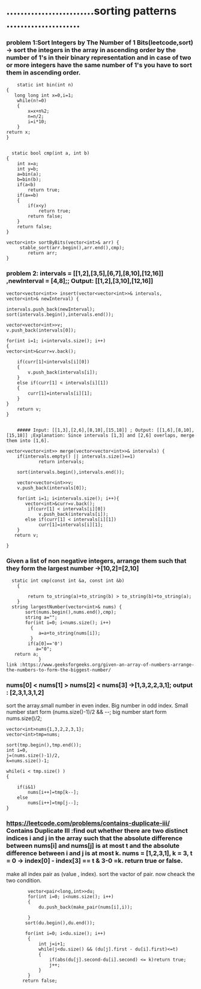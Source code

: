 # .........................sorting patterns .....................

### problem 1:Sort Integers by The Number of 1 Bits(leetcode,sort) ->  sort the integers in the array in ascending order by the number of 1's in their binary representation and in case of two or more integers have the same number of 1's you have to sort them in ascending order.
        static int bin(int n)
    {
       long long int x=0,i=1;
        while(n!=0)
        {
            x=x+n%2;
            n=n/2;
            i=i*10;
        }
    return x;    
    }


      static bool cmp(int a, int b)
    {
        int x=a;
        int y=b;
        a=bin(a);
        b=bin(b);
        if(a<b)
            return true;
        if(a==b)
        {
            if(x<y)
                return true;
            return false;
        }
        return false;
    }
    
    vector<int> sortByBits(vector<int>& arr) {
         stable_sort(arr.begin(),arr.end(),cmp);
            return arr;       
    }
    
    
### problem 2:  intervals = [[1,2],[3,5],[6,7],[8,10],[12,16]] ,newInterval = [4,8];; Output: [[1,2],[3,10],[12,16]]
    vector<vector<int>> insert(vector<vector<int>>& intervals, vector<int>& newInterval) { 
    
    intervals.push_back(newInterval);
    sort(intervals.begin(),intervals.end());
    
    vector<vector<int>>v;
    v.push_back(intervals[0]);
    
    for(int i=1; i<intervals.size(); i++)
    {
    vector<int>&curr=v.back();

        if(curr[1]<intervals[i][0])
        {
            v.push_back(intervals[i]);
        }
        else if(curr[1] < intervals[i][1])
        {
            curr[1]=intervals[i][1];
        }
    }    
        return v;               
    }
    
    
        ##### Input: [[1,3],[2,6],[8,10],[15,18]] ; Output: [[1,6],[8,10],[15,18]] ;Explanation: Since intervals [1,3] and [2,6] overlaps, merge them into [1,6].
        
    vector<vector<int>> merge(vector<vector<int>>& intervals) {
        if(intervals.empty() || intervals.size()==1)
                return intervals;
        
        sort(intervals.begin(),intervals.end());
        
        vector<vector<int>>v;
        v.push_back(intervals[0]);
        
        for(int i=1; i<intervals.size(); i++){
           vector<int>&curr=v.back();  
            if(curr[1] < intervals[i][0])
                v.push_back(intervals[i]);
           else if(curr[1] < intervals[i][1])
                curr[1]=intervals[i][1];
        }
       return v;
        
    }
### Given a list of non negative integers, arrange them such that they form the largest number ->[10,2]=[2,10]
      static int cmp(const int &a, const int &b)
        {

            return to_string(a)+to_string(b) > to_string(b)+to_string(a);
        }
      string largestNumber(vector<int>& nums) {
           sort(nums.begin(),nums.end(),cmp);
           string a="";
           for(int i=0; i<nums.size(); i++)
             {
                a=a+to_string(nums[i]);
             }
            if(a[0]=='0')
               a="0";
       return a;  
                }
    link :https://www.geeksforgeeks.org/given-an-array-of-numbers-arrange-the-numbers-to-form-the-biggest-number/
    
    
   ### nums[0] < nums[1] > nums[2] < nums[3] ->[1,3,2,2,3,1]; output : [2,3,1,3,1,2]
  sort the array.small number in even index. Big number in odd index. Small number start form (nums.size()-1)/2 && --; big number start form  nums.size()/2;
        
    vector<int>nums{1,3,2,2,3,1};
    vector<int>tmp=nums;
    
    sort(tmp.begin(),tmp.end());
    int i=0,
    j=(nums.size()-1)/2,
    k=nums.size()-1;
    
    while(i < tmp.size() )
    {

        if(i&1)
            nums[i++]=tmp[k--];
        else
            nums[i++]=tmp[j--];
    }

### https://leetcode.com/problems/contains-duplicate-iii/ Contains Duplicate III :find out whether there are two distinct indices i and j in the array such that the absolute difference between nums[i] and nums[j] is at most t and the absolute difference between i and j is at most k. nums = [1,2,3,1], k = 3, t = 0   ->  index[0] - index[3] == t & 3-0 =k. return true or false.

make all index pair as (value , index). sort the vactor of pair. now cheack the two condition. 

            vector<pair<long,int>>du;
            for(int i=0; i<nums.size(); i++)
            {
                du.push_back(make_pair(nums[i],i));

            }
           sort(du.begin(),du.end());
           
           for(int i=0; i<du.size(); i++)
            {
                int j=i+1;
                while(j<du.size() && (du[j].first - du[i].first)<=t)
                {
                    if(abs(du[j].second-du[i].second) <= k)return true;  
                    j++;
                }
            }
          return false;   
        
                        
